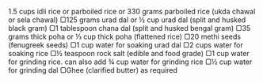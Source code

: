 1.5 cups idli rice or parboiled rice or 330 grams parboiled rice (ukda chawal or sela chawal)
▢125 grams urad dal or ½ cup urad dal (split and husked black gram)
▢1 tablespoon chana dal (split and husked bengal gram)
▢35 grams thick poha or ⅓ cup thick poha (flattened rice)
▢20 methi seeds (fenugreek seeds)
▢1 cup water for soaking urad dal
▢2 cups water for soaking rice
▢½ teaspoon rock salt (edible and food grade)
▢1 cup water for grinding rice. can also add ¾ cup water for grinding rice
▢½ cup water for grinding dal
▢Ghee (clarified butter) as required